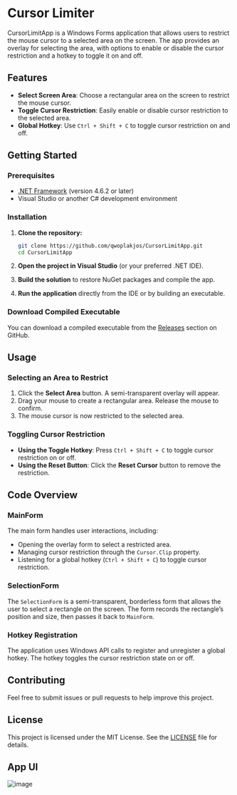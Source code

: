 
# Cursor Limiter

CursorLimitApp is a Windows Forms application that allows users to restrict the mouse cursor to a selected area on the screen. The app provides an overlay for selecting the area, with options to enable or disable the cursor restriction and a hotkey to toggle it on and off.

## Features

- **Select Screen Area**: Choose a rectangular area on the screen to restrict the mouse cursor.
- **Toggle Cursor Restriction**: Easily enable or disable cursor restriction to the selected area.
- **Global Hotkey**: Use `Ctrl + Shift + C` to toggle cursor restriction on and off.

## Getting Started

### Prerequisites

- [.NET Framework](https://dotnet.microsoft.com/download/dotnet-framework) (version 4.6.2 or later)
- Visual Studio or another C# development environment

### Installation

1. **Clone the repository:**

   ```bash
   git clone https://github.com/qwoplakjos/CursorLimitApp.git
   cd CursorLimitApp
   ```

2. **Open the project in Visual Studio** (or your preferred .NET IDE).

3. **Build the solution** to restore NuGet packages and compile the app.

4. **Run the application** directly from the IDE or by building an executable.

### Download Compiled Executable

You can download a compiled executable from the [Releases](https://github.com/qwoplakjos/CursorLimitApp/releases) section on GitHub.

## Usage

### Selecting an Area to Restrict

1. Click the **Select Area** button. A semi-transparent overlay will appear.
2. Drag your mouse to create a rectangular area. Release the mouse to confirm.
3. The mouse cursor is now restricted to the selected area.

### Toggling Cursor Restriction

- **Using the Toggle Hotkey**: Press `Ctrl + Shift + C` to toggle cursor restriction on or off.
- **Using the Reset Button**: Click the **Reset Cursor** button to remove the restriction.

## Code Overview

### MainForm

The main form handles user interactions, including:

- Opening the overlay form to select a restricted area.
- Managing cursor restriction through the `Cursor.Clip` property.
- Listening for a global hotkey (`Ctrl + Shift + C`) to toggle cursor restriction.

### SelectionForm

The `SelectionForm` is a semi-transparent, borderless form that allows the user to select a rectangle on the screen. The form records the rectangle’s position and size, then passes it back to `MainForm`.

### Hotkey Registration

The application uses Windows API calls to register and unregister a global hotkey. The hotkey toggles the cursor restriction state on or off.

## Contributing

Feel free to submit issues or pull requests to help improve this project.

## License

This project is licensed under the MIT License. See the [LICENSE](LICENSE) file for details.

## App UI

![image](https://github.com/user-attachments/assets/732fdf6c-51b1-4a31-b76a-967d85ee4884)


